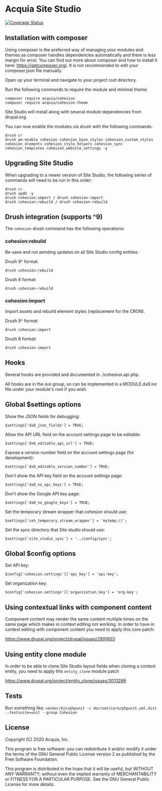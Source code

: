 # Acquia Site Studio

[![Coverage Status](https://coveralls.io/repos/github/acquia/cohesion-dev/badge.svg?branch=&t=UOU34W)](https://coveralls.io/github/acquia/cohesion-dev?branch=develop)

## Installation with composer

Using composer is the preferred way of managing your modules and themes as composer handles dependencies automatically and there is less margin for error. You can find out more about composer and how to install it here: https://getcomposer.org/. It is not recommended to edit your composer.json file manually.

Open up your terminal and navigate to your project root directory.

Run the following commands to require the module and minimal theme:

```
composer require acquia/cohesion
composer require acquia/cohesion-theme
```

Site Studio will install along with several module dependencies from drupal.org.

You can now enable the modules via drush with the following commands: 

```
drush cr
drush pm-enable cohesion cohesion_base_styles cohesion_custom_styles cohesion_elements cohesion_style_helpers cohesion_sync cohesion_templates cohesion_website_settings -y
```  

## Upgrading Site Studio

When upgrading to a newer version of Site Studio, the following series of commands will need to be run in this order:

```
drush cr 
drush updb -y 
drush cohesion:import / drush cohesion-import
drush cohesion:rebuild / drush cohesion-rebuild
``` 

## Drush integration (supports ^9)

The `cohesion` drush command has the following operations:

### cohesion:rebuild

Re-save and run pending updates on all Site Studio config entities.

Drush 9^ format:

```
drush cohesion:rebuild
```

Drush 8 format: 

```
drush cohesion-rebuild
```

### cohesion:import 

Import assets and rebuild element styles (replacement for the CRON).

Drush 9^ format:

```
drush cohesion:import
```

Drush 8 format:

```
drush cohesion-import
```
 
## Hooks

Several hooks are provided and documented in ./cohesion.api.php.

All hooks are in the `dx8` group, so can be implemented in a 
MODULE.dx8.inc file under your module's root if you wish.


## Global $settings options

Show the JSON fields for debugging:

```
$settings['dx8_json_fields'] = TRUE;    
```

Allow the API URL field on the account settings page to be editable:

```
$settings['dx8_editable_api_url'] = TRUE;
```

Expose a version number field on the account settings page (for development):

```
$settings['dx8_editable_version_number'] = TRUE;
```

Don't show the API key field on the account settings page:

```
$settings['dx8_no_api_keys'] = TRUE;
```

Don't show the Google API key page:

```
$settings['dx8_no_google_keys'] = TRUE;
```

Set the temporary stream wrapper that cohesion should use:

```
$settings['coh_temporary_stream_wrapper'] = 'mytemp://';
```

Set the sync directory that Site studio should use:

```
$settings['site_studio_sync'] = '../config/sync';
```

## Global $config options

Set API key:

```
$config['cohesion.settings']['api_key'] = 'api-key';
```

Set organization key:

```
$config['cohesion.settings']['organization_key'] = 'org-key';
```

## Using contextual links with component content

Component content may render the same content multiple times on the same page which makes in context 
editing not working. In order to have in context editing with component content you need to apply this core patch:

https://www.drupal.org/project/drupal/issues/2891603

## Using entity clone module

In order to be able to clone Site Studio layout fields when cloning a content entity, you need to apply this `entity_clone` module patch 

https://www.drupal.org/project/entity_clone/issues/3013286

## Tests

Run something like: `vendor/bin/phpunit -c docroot/core/phpunit.xml.dist --testsuite=unit --group Cohesion`

## License

Copyright (C) 2020 Acquia, Inc.

This program is free software: you can redistribute it and/or modify it under the terms of the GNU General Public License version 2 as published by the Free Software Foundation.

This program is distributed in the hope that it will be useful, but WITHOUT ANY WARRANTY; without even the implied warranty of MERCHANTABILITY or FITNESS FOR A PARTICULAR PURPOSE.  See the GNU General Public License for more details.
